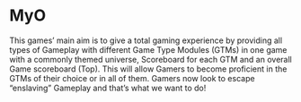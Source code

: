 # MyO

This games’ main aim is to give a total gaming experience by providing all types of Gameplay with different Game Type Modules (GTMs) in one game with a commonly themed universe, Scoreboard for each GTM and an overall Game scoreboard (Top).
This will allow Gamers to become proficient in the GTMs of their choice or in all of them. Gamers now look to escape “enslaving” Gameplay and that’s what we want to do!
